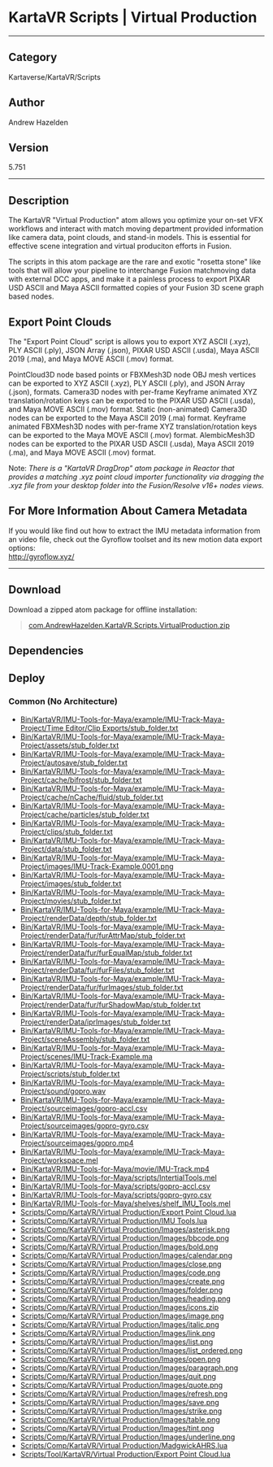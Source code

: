 # KartaVR Scripts | Virtual Production
___

## Category
Kartaverse/KartaVR/Scripts

## Author
Andrew Hazelden

## Version
5.751

___

## Description
<p>The KartaVR &quot;Virtual Production&quot; atom allows you optimize your on-set VFX workflows and interact with match moving department provided information like camera data, point clouds, and stand-in models. This is essential for effective scene integration and virtual produciton efforts in Fusion.

<p>The scripts in this atom package are the rare and exotic &quot;rosetta stone&quot; like tools that will allow your pipeline to interchange Fusion matchmoving data with external DCC apps, and make it a painless process to export PIXAR USD ASCII and Maya ASCII formatted copies of your Fusion 3D scene graph based nodes.</p>

<h2>Export Point Clouds</h2>

<p>The &quot;Export Point Cloud&quot; script is allows you to export XYZ ASCII (.xyz), PLY ASCII (.ply), JSON Array (.json), PIXAR USD ASCII (.usda), Maya ASCII 2019 (.ma), and Maya MOVE ASCII (.mov) format.</p>

<p>PointCloud3D node based points or FBXMesh3D node OBJ mesh vertices can be exported to XYZ ASCII (.xyz), PLY ASCII (.ply), and JSON Array (.json), formats. Camera3D nodes with per-frame Keyframe animated XYZ translation/rotation keys can be exported to the PIXAR USD ASCII (.usda), and Maya MOVE ASCII (.mov) format. Static (non-animated) Camera3D nodes can be exported to the Maya ASCII 2019 (.ma) format. Keyframe animated FBXMesh3D nodes with per-frame XYZ translation/rotation keys can be exported to the Maya MOVE ASCII (.mov) format. AlembicMesh3D nodes can be exported to the PIXAR USD ASCII (.usda), Maya ASCII 2019 (.ma), and Maya MOVE ASCII (.mov) format.</p>

<p>Note: <i>There is a &quot;KartaVR DragDrop&quot; atom package in Reactor that provides a matching .xyz point cloud importer functionality via dragging the .xyz file from your desktop folder into the Fusion/Resolve v16+ nodes views.</i></p>

<h2>For More Information About Camera Metadata</h2>

<p>If you would like find out how to extract the IMU metadata information from an video file, check out the Gyroflow toolset and its new motion data export options:<br>
<a href="http://gyroflow.xyz/">http://gyroflow.xyz/</a></p>


___

## Download

Download a zipped atom package for offline installation:
> [com.AndrewHazelden.KartaVR.Scripts.VirtualProduction.zip](https://gitlab.com/WeSuckLess/Reactor/-/archive/master/Reactor-master.zip?path=Atoms/com.AndrewHazelden.KartaVR.Scripts.VirtualProduction)  

## Dependencies

## Deploy

### Common (No Architecture)

<ul>
<li><a href="https://gitlab.com/WeSuckLess/Reactor/-/blob/master/Atoms/com.AndrewHazelden.KartaVR.Scripts.VirtualProduction/Bin/KartaVR/IMU-Tools-for-Maya/example/IMU-Track-Maya-Project/Time Editor/Clip Exports/stub_folder.txt?ref_type=heads">Bin/KartaVR/IMU-Tools-for-Maya/example/IMU-Track-Maya-Project/Time Editor/Clip Exports/stub_folder.txt</a></li>
<li><a href="https://gitlab.com/WeSuckLess/Reactor/-/blob/master/Atoms/com.AndrewHazelden.KartaVR.Scripts.VirtualProduction/Bin/KartaVR/IMU-Tools-for-Maya/example/IMU-Track-Maya-Project/assets/stub_folder.txt?ref_type=heads">Bin/KartaVR/IMU-Tools-for-Maya/example/IMU-Track-Maya-Project/assets/stub_folder.txt</a></li>
<li><a href="https://gitlab.com/WeSuckLess/Reactor/-/blob/master/Atoms/com.AndrewHazelden.KartaVR.Scripts.VirtualProduction/Bin/KartaVR/IMU-Tools-for-Maya/example/IMU-Track-Maya-Project/autosave/stub_folder.txt?ref_type=heads">Bin/KartaVR/IMU-Tools-for-Maya/example/IMU-Track-Maya-Project/autosave/stub_folder.txt</a></li>
<li><a href="https://gitlab.com/WeSuckLess/Reactor/-/blob/master/Atoms/com.AndrewHazelden.KartaVR.Scripts.VirtualProduction/Bin/KartaVR/IMU-Tools-for-Maya/example/IMU-Track-Maya-Project/cache/bifrost/stub_folder.txt?ref_type=heads">Bin/KartaVR/IMU-Tools-for-Maya/example/IMU-Track-Maya-Project/cache/bifrost/stub_folder.txt</a></li>
<li><a href="https://gitlab.com/WeSuckLess/Reactor/-/blob/master/Atoms/com.AndrewHazelden.KartaVR.Scripts.VirtualProduction/Bin/KartaVR/IMU-Tools-for-Maya/example/IMU-Track-Maya-Project/cache/nCache/fluid/stub_folder.txt?ref_type=heads">Bin/KartaVR/IMU-Tools-for-Maya/example/IMU-Track-Maya-Project/cache/nCache/fluid/stub_folder.txt</a></li>
<li><a href="https://gitlab.com/WeSuckLess/Reactor/-/blob/master/Atoms/com.AndrewHazelden.KartaVR.Scripts.VirtualProduction/Bin/KartaVR/IMU-Tools-for-Maya/example/IMU-Track-Maya-Project/cache/particles/stub_folder.txt?ref_type=heads">Bin/KartaVR/IMU-Tools-for-Maya/example/IMU-Track-Maya-Project/cache/particles/stub_folder.txt</a></li>
<li><a href="https://gitlab.com/WeSuckLess/Reactor/-/blob/master/Atoms/com.AndrewHazelden.KartaVR.Scripts.VirtualProduction/Bin/KartaVR/IMU-Tools-for-Maya/example/IMU-Track-Maya-Project/clips/stub_folder.txt?ref_type=heads">Bin/KartaVR/IMU-Tools-for-Maya/example/IMU-Track-Maya-Project/clips/stub_folder.txt</a></li>
<li><a href="https://gitlab.com/WeSuckLess/Reactor/-/blob/master/Atoms/com.AndrewHazelden.KartaVR.Scripts.VirtualProduction/Bin/KartaVR/IMU-Tools-for-Maya/example/IMU-Track-Maya-Project/data/stub_folder.txt?ref_type=heads">Bin/KartaVR/IMU-Tools-for-Maya/example/IMU-Track-Maya-Project/data/stub_folder.txt</a></li>
<li><a href="https://gitlab.com/WeSuckLess/Reactor/-/blob/master/Atoms/com.AndrewHazelden.KartaVR.Scripts.VirtualProduction/Bin/KartaVR/IMU-Tools-for-Maya/example/IMU-Track-Maya-Project/images/IMU-Track-Example.0001.png?ref_type=heads">Bin/KartaVR/IMU-Tools-for-Maya/example/IMU-Track-Maya-Project/images/IMU-Track-Example.0001.png</a></li>
<li><a href="https://gitlab.com/WeSuckLess/Reactor/-/blob/master/Atoms/com.AndrewHazelden.KartaVR.Scripts.VirtualProduction/Bin/KartaVR/IMU-Tools-for-Maya/example/IMU-Track-Maya-Project/images/stub_folder.txt?ref_type=heads">Bin/KartaVR/IMU-Tools-for-Maya/example/IMU-Track-Maya-Project/images/stub_folder.txt</a></li>
<li><a href="https://gitlab.com/WeSuckLess/Reactor/-/blob/master/Atoms/com.AndrewHazelden.KartaVR.Scripts.VirtualProduction/Bin/KartaVR/IMU-Tools-for-Maya/example/IMU-Track-Maya-Project/movies/stub_folder.txt?ref_type=heads">Bin/KartaVR/IMU-Tools-for-Maya/example/IMU-Track-Maya-Project/movies/stub_folder.txt</a></li>
<li><a href="https://gitlab.com/WeSuckLess/Reactor/-/blob/master/Atoms/com.AndrewHazelden.KartaVR.Scripts.VirtualProduction/Bin/KartaVR/IMU-Tools-for-Maya/example/IMU-Track-Maya-Project/renderData/depth/stub_folder.txt?ref_type=heads">Bin/KartaVR/IMU-Tools-for-Maya/example/IMU-Track-Maya-Project/renderData/depth/stub_folder.txt</a></li>
<li><a href="https://gitlab.com/WeSuckLess/Reactor/-/blob/master/Atoms/com.AndrewHazelden.KartaVR.Scripts.VirtualProduction/Bin/KartaVR/IMU-Tools-for-Maya/example/IMU-Track-Maya-Project/renderData/fur/furAttrMap/stub_folder.txt?ref_type=heads">Bin/KartaVR/IMU-Tools-for-Maya/example/IMU-Track-Maya-Project/renderData/fur/furAttrMap/stub_folder.txt</a></li>
<li><a href="https://gitlab.com/WeSuckLess/Reactor/-/blob/master/Atoms/com.AndrewHazelden.KartaVR.Scripts.VirtualProduction/Bin/KartaVR/IMU-Tools-for-Maya/example/IMU-Track-Maya-Project/renderData/fur/furEqualMap/stub_folder.txt?ref_type=heads">Bin/KartaVR/IMU-Tools-for-Maya/example/IMU-Track-Maya-Project/renderData/fur/furEqualMap/stub_folder.txt</a></li>
<li><a href="https://gitlab.com/WeSuckLess/Reactor/-/blob/master/Atoms/com.AndrewHazelden.KartaVR.Scripts.VirtualProduction/Bin/KartaVR/IMU-Tools-for-Maya/example/IMU-Track-Maya-Project/renderData/fur/furFiles/stub_folder.txt?ref_type=heads">Bin/KartaVR/IMU-Tools-for-Maya/example/IMU-Track-Maya-Project/renderData/fur/furFiles/stub_folder.txt</a></li>
<li><a href="https://gitlab.com/WeSuckLess/Reactor/-/blob/master/Atoms/com.AndrewHazelden.KartaVR.Scripts.VirtualProduction/Bin/KartaVR/IMU-Tools-for-Maya/example/IMU-Track-Maya-Project/renderData/fur/furImages/stub_folder.txt?ref_type=heads">Bin/KartaVR/IMU-Tools-for-Maya/example/IMU-Track-Maya-Project/renderData/fur/furImages/stub_folder.txt</a></li>
<li><a href="https://gitlab.com/WeSuckLess/Reactor/-/blob/master/Atoms/com.AndrewHazelden.KartaVR.Scripts.VirtualProduction/Bin/KartaVR/IMU-Tools-for-Maya/example/IMU-Track-Maya-Project/renderData/fur/furShadowMap/stub_folder.txt?ref_type=heads">Bin/KartaVR/IMU-Tools-for-Maya/example/IMU-Track-Maya-Project/renderData/fur/furShadowMap/stub_folder.txt</a></li>
<li><a href="https://gitlab.com/WeSuckLess/Reactor/-/blob/master/Atoms/com.AndrewHazelden.KartaVR.Scripts.VirtualProduction/Bin/KartaVR/IMU-Tools-for-Maya/example/IMU-Track-Maya-Project/renderData/iprImages/stub_folder.txt?ref_type=heads">Bin/KartaVR/IMU-Tools-for-Maya/example/IMU-Track-Maya-Project/renderData/iprImages/stub_folder.txt</a></li>
<li><a href="https://gitlab.com/WeSuckLess/Reactor/-/blob/master/Atoms/com.AndrewHazelden.KartaVR.Scripts.VirtualProduction/Bin/KartaVR/IMU-Tools-for-Maya/example/IMU-Track-Maya-Project/sceneAssembly/stub_folder.txt?ref_type=heads">Bin/KartaVR/IMU-Tools-for-Maya/example/IMU-Track-Maya-Project/sceneAssembly/stub_folder.txt</a></li>
<li><a href="https://gitlab.com/WeSuckLess/Reactor/-/blob/master/Atoms/com.AndrewHazelden.KartaVR.Scripts.VirtualProduction/Bin/KartaVR/IMU-Tools-for-Maya/example/IMU-Track-Maya-Project/scenes/IMU-Track-Example.ma?ref_type=heads">Bin/KartaVR/IMU-Tools-for-Maya/example/IMU-Track-Maya-Project/scenes/IMU-Track-Example.ma</a></li>
<li><a href="https://gitlab.com/WeSuckLess/Reactor/-/blob/master/Atoms/com.AndrewHazelden.KartaVR.Scripts.VirtualProduction/Bin/KartaVR/IMU-Tools-for-Maya/example/IMU-Track-Maya-Project/scripts/stub_folder.txt?ref_type=heads">Bin/KartaVR/IMU-Tools-for-Maya/example/IMU-Track-Maya-Project/scripts/stub_folder.txt</a></li>
<li><a href="https://gitlab.com/WeSuckLess/Reactor/-/blob/master/Atoms/com.AndrewHazelden.KartaVR.Scripts.VirtualProduction/Bin/KartaVR/IMU-Tools-for-Maya/example/IMU-Track-Maya-Project/sound/gopro.wav?ref_type=heads">Bin/KartaVR/IMU-Tools-for-Maya/example/IMU-Track-Maya-Project/sound/gopro.wav</a></li>
<li><a href="https://gitlab.com/WeSuckLess/Reactor/-/blob/master/Atoms/com.AndrewHazelden.KartaVR.Scripts.VirtualProduction/Bin/KartaVR/IMU-Tools-for-Maya/example/IMU-Track-Maya-Project/sourceimages/gopro-accl.csv?ref_type=heads">Bin/KartaVR/IMU-Tools-for-Maya/example/IMU-Track-Maya-Project/sourceimages/gopro-accl.csv</a></li>
<li><a href="https://gitlab.com/WeSuckLess/Reactor/-/blob/master/Atoms/com.AndrewHazelden.KartaVR.Scripts.VirtualProduction/Bin/KartaVR/IMU-Tools-for-Maya/example/IMU-Track-Maya-Project/sourceimages/gopro-gyro.csv?ref_type=heads">Bin/KartaVR/IMU-Tools-for-Maya/example/IMU-Track-Maya-Project/sourceimages/gopro-gyro.csv</a></li>
<li><a href="https://gitlab.com/WeSuckLess/Reactor/-/blob/master/Atoms/com.AndrewHazelden.KartaVR.Scripts.VirtualProduction/Bin/KartaVR/IMU-Tools-for-Maya/example/IMU-Track-Maya-Project/sourceimages/gopro.mp4?ref_type=heads">Bin/KartaVR/IMU-Tools-for-Maya/example/IMU-Track-Maya-Project/sourceimages/gopro.mp4</a></li>
<li><a href="https://gitlab.com/WeSuckLess/Reactor/-/blob/master/Atoms/com.AndrewHazelden.KartaVR.Scripts.VirtualProduction/Bin/KartaVR/IMU-Tools-for-Maya/example/IMU-Track-Maya-Project/workspace.mel?ref_type=heads">Bin/KartaVR/IMU-Tools-for-Maya/example/IMU-Track-Maya-Project/workspace.mel</a></li>
<li><a href="https://gitlab.com/WeSuckLess/Reactor/-/blob/master/Atoms/com.AndrewHazelden.KartaVR.Scripts.VirtualProduction/Bin/KartaVR/IMU-Tools-for-Maya/movie/IMU-Track.mp4?ref_type=heads">Bin/KartaVR/IMU-Tools-for-Maya/movie/IMU-Track.mp4</a></li>
<li><a href="https://gitlab.com/WeSuckLess/Reactor/-/blob/master/Atoms/com.AndrewHazelden.KartaVR.Scripts.VirtualProduction/Bin/KartaVR/IMU-Tools-for-Maya/scripts/IntertialTools.mel?ref_type=heads">Bin/KartaVR/IMU-Tools-for-Maya/scripts/IntertialTools.mel</a></li>
<li><a href="https://gitlab.com/WeSuckLess/Reactor/-/blob/master/Atoms/com.AndrewHazelden.KartaVR.Scripts.VirtualProduction/Bin/KartaVR/IMU-Tools-for-Maya/scripts/gopro-accl.csv?ref_type=heads">Bin/KartaVR/IMU-Tools-for-Maya/scripts/gopro-accl.csv</a></li>
<li><a href="https://gitlab.com/WeSuckLess/Reactor/-/blob/master/Atoms/com.AndrewHazelden.KartaVR.Scripts.VirtualProduction/Bin/KartaVR/IMU-Tools-for-Maya/scripts/gopro-gyro.csv?ref_type=heads">Bin/KartaVR/IMU-Tools-for-Maya/scripts/gopro-gyro.csv</a></li>
<li><a href="https://gitlab.com/WeSuckLess/Reactor/-/blob/master/Atoms/com.AndrewHazelden.KartaVR.Scripts.VirtualProduction/Bin/KartaVR/IMU-Tools-for-Maya/shelves/shelf_IMU_Tools.mel?ref_type=heads">Bin/KartaVR/IMU-Tools-for-Maya/shelves/shelf_IMU_Tools.mel</a></li>
<li><a href="https://gitlab.com/WeSuckLess/Reactor/-/blob/master/Atoms/com.AndrewHazelden.KartaVR.Scripts.VirtualProduction/Scripts/Comp/KartaVR/Virtual Production/Export Point Cloud.lua?ref_type=heads">Scripts/Comp/KartaVR/Virtual Production/Export Point Cloud.lua</a></li>
<li><a href="https://gitlab.com/WeSuckLess/Reactor/-/blob/master/Atoms/com.AndrewHazelden.KartaVR.Scripts.VirtualProduction/Scripts/Comp/KartaVR/Virtual Production/IMU Tools.lua?ref_type=heads">Scripts/Comp/KartaVR/Virtual Production/IMU Tools.lua</a></li>
<li><a href="https://gitlab.com/WeSuckLess/Reactor/-/blob/master/Atoms/com.AndrewHazelden.KartaVR.Scripts.VirtualProduction/Scripts/Comp/KartaVR/Virtual Production/Images/asterisk.png?ref_type=heads">Scripts/Comp/KartaVR/Virtual Production/Images/asterisk.png</a></li>
<li><a href="https://gitlab.com/WeSuckLess/Reactor/-/blob/master/Atoms/com.AndrewHazelden.KartaVR.Scripts.VirtualProduction/Scripts/Comp/KartaVR/Virtual Production/Images/bbcode.png?ref_type=heads">Scripts/Comp/KartaVR/Virtual Production/Images/bbcode.png</a></li>
<li><a href="https://gitlab.com/WeSuckLess/Reactor/-/blob/master/Atoms/com.AndrewHazelden.KartaVR.Scripts.VirtualProduction/Scripts/Comp/KartaVR/Virtual Production/Images/bold.png?ref_type=heads">Scripts/Comp/KartaVR/Virtual Production/Images/bold.png</a></li>
<li><a href="https://gitlab.com/WeSuckLess/Reactor/-/blob/master/Atoms/com.AndrewHazelden.KartaVR.Scripts.VirtualProduction/Scripts/Comp/KartaVR/Virtual Production/Images/calendar.png?ref_type=heads">Scripts/Comp/KartaVR/Virtual Production/Images/calendar.png</a></li>
<li><a href="https://gitlab.com/WeSuckLess/Reactor/-/blob/master/Atoms/com.AndrewHazelden.KartaVR.Scripts.VirtualProduction/Scripts/Comp/KartaVR/Virtual Production/Images/close.png?ref_type=heads">Scripts/Comp/KartaVR/Virtual Production/Images/close.png</a></li>
<li><a href="https://gitlab.com/WeSuckLess/Reactor/-/blob/master/Atoms/com.AndrewHazelden.KartaVR.Scripts.VirtualProduction/Scripts/Comp/KartaVR/Virtual Production/Images/code.png?ref_type=heads">Scripts/Comp/KartaVR/Virtual Production/Images/code.png</a></li>
<li><a href="https://gitlab.com/WeSuckLess/Reactor/-/blob/master/Atoms/com.AndrewHazelden.KartaVR.Scripts.VirtualProduction/Scripts/Comp/KartaVR/Virtual Production/Images/create.png?ref_type=heads">Scripts/Comp/KartaVR/Virtual Production/Images/create.png</a></li>
<li><a href="https://gitlab.com/WeSuckLess/Reactor/-/blob/master/Atoms/com.AndrewHazelden.KartaVR.Scripts.VirtualProduction/Scripts/Comp/KartaVR/Virtual Production/Images/folder.png?ref_type=heads">Scripts/Comp/KartaVR/Virtual Production/Images/folder.png</a></li>
<li><a href="https://gitlab.com/WeSuckLess/Reactor/-/blob/master/Atoms/com.AndrewHazelden.KartaVR.Scripts.VirtualProduction/Scripts/Comp/KartaVR/Virtual Production/Images/heading.png?ref_type=heads">Scripts/Comp/KartaVR/Virtual Production/Images/heading.png</a></li>
<li><a href="https://gitlab.com/WeSuckLess/Reactor/-/blob/master/Atoms/com.AndrewHazelden.KartaVR.Scripts.VirtualProduction/Scripts/Comp/KartaVR/Virtual Production/Images/icons.zip?ref_type=heads">Scripts/Comp/KartaVR/Virtual Production/Images/icons.zip</a></li>
<li><a href="https://gitlab.com/WeSuckLess/Reactor/-/blob/master/Atoms/com.AndrewHazelden.KartaVR.Scripts.VirtualProduction/Scripts/Comp/KartaVR/Virtual Production/Images/image.png?ref_type=heads">Scripts/Comp/KartaVR/Virtual Production/Images/image.png</a></li>
<li><a href="https://gitlab.com/WeSuckLess/Reactor/-/blob/master/Atoms/com.AndrewHazelden.KartaVR.Scripts.VirtualProduction/Scripts/Comp/KartaVR/Virtual Production/Images/italic.png?ref_type=heads">Scripts/Comp/KartaVR/Virtual Production/Images/italic.png</a></li>
<li><a href="https://gitlab.com/WeSuckLess/Reactor/-/blob/master/Atoms/com.AndrewHazelden.KartaVR.Scripts.VirtualProduction/Scripts/Comp/KartaVR/Virtual Production/Images/link.png?ref_type=heads">Scripts/Comp/KartaVR/Virtual Production/Images/link.png</a></li>
<li><a href="https://gitlab.com/WeSuckLess/Reactor/-/blob/master/Atoms/com.AndrewHazelden.KartaVR.Scripts.VirtualProduction/Scripts/Comp/KartaVR/Virtual Production/Images/list.png?ref_type=heads">Scripts/Comp/KartaVR/Virtual Production/Images/list.png</a></li>
<li><a href="https://gitlab.com/WeSuckLess/Reactor/-/blob/master/Atoms/com.AndrewHazelden.KartaVR.Scripts.VirtualProduction/Scripts/Comp/KartaVR/Virtual Production/Images/list_ordered.png?ref_type=heads">Scripts/Comp/KartaVR/Virtual Production/Images/list_ordered.png</a></li>
<li><a href="https://gitlab.com/WeSuckLess/Reactor/-/blob/master/Atoms/com.AndrewHazelden.KartaVR.Scripts.VirtualProduction/Scripts/Comp/KartaVR/Virtual Production/Images/open.png?ref_type=heads">Scripts/Comp/KartaVR/Virtual Production/Images/open.png</a></li>
<li><a href="https://gitlab.com/WeSuckLess/Reactor/-/blob/master/Atoms/com.AndrewHazelden.KartaVR.Scripts.VirtualProduction/Scripts/Comp/KartaVR/Virtual Production/Images/paragraph.png?ref_type=heads">Scripts/Comp/KartaVR/Virtual Production/Images/paragraph.png</a></li>
<li><a href="https://gitlab.com/WeSuckLess/Reactor/-/blob/master/Atoms/com.AndrewHazelden.KartaVR.Scripts.VirtualProduction/Scripts/Comp/KartaVR/Virtual Production/Images/quit.png?ref_type=heads">Scripts/Comp/KartaVR/Virtual Production/Images/quit.png</a></li>
<li><a href="https://gitlab.com/WeSuckLess/Reactor/-/blob/master/Atoms/com.AndrewHazelden.KartaVR.Scripts.VirtualProduction/Scripts/Comp/KartaVR/Virtual Production/Images/quote.png?ref_type=heads">Scripts/Comp/KartaVR/Virtual Production/Images/quote.png</a></li>
<li><a href="https://gitlab.com/WeSuckLess/Reactor/-/blob/master/Atoms/com.AndrewHazelden.KartaVR.Scripts.VirtualProduction/Scripts/Comp/KartaVR/Virtual Production/Images/refresh.png?ref_type=heads">Scripts/Comp/KartaVR/Virtual Production/Images/refresh.png</a></li>
<li><a href="https://gitlab.com/WeSuckLess/Reactor/-/blob/master/Atoms/com.AndrewHazelden.KartaVR.Scripts.VirtualProduction/Scripts/Comp/KartaVR/Virtual Production/Images/save.png?ref_type=heads">Scripts/Comp/KartaVR/Virtual Production/Images/save.png</a></li>
<li><a href="https://gitlab.com/WeSuckLess/Reactor/-/blob/master/Atoms/com.AndrewHazelden.KartaVR.Scripts.VirtualProduction/Scripts/Comp/KartaVR/Virtual Production/Images/strike.png?ref_type=heads">Scripts/Comp/KartaVR/Virtual Production/Images/strike.png</a></li>
<li><a href="https://gitlab.com/WeSuckLess/Reactor/-/blob/master/Atoms/com.AndrewHazelden.KartaVR.Scripts.VirtualProduction/Scripts/Comp/KartaVR/Virtual Production/Images/table.png?ref_type=heads">Scripts/Comp/KartaVR/Virtual Production/Images/table.png</a></li>
<li><a href="https://gitlab.com/WeSuckLess/Reactor/-/blob/master/Atoms/com.AndrewHazelden.KartaVR.Scripts.VirtualProduction/Scripts/Comp/KartaVR/Virtual Production/Images/tint.png?ref_type=heads">Scripts/Comp/KartaVR/Virtual Production/Images/tint.png</a></li>
<li><a href="https://gitlab.com/WeSuckLess/Reactor/-/blob/master/Atoms/com.AndrewHazelden.KartaVR.Scripts.VirtualProduction/Scripts/Comp/KartaVR/Virtual Production/Images/underline.png?ref_type=heads">Scripts/Comp/KartaVR/Virtual Production/Images/underline.png</a></li>
<li><a href="https://gitlab.com/WeSuckLess/Reactor/-/blob/master/Atoms/com.AndrewHazelden.KartaVR.Scripts.VirtualProduction/Scripts/Comp/KartaVR/Virtual Production/MadgwickAHRS.lua?ref_type=heads">Scripts/Comp/KartaVR/Virtual Production/MadgwickAHRS.lua</a></li>
<li><a href="https://gitlab.com/WeSuckLess/Reactor/-/blob/master/Atoms/com.AndrewHazelden.KartaVR.Scripts.VirtualProduction/Scripts/Tool/KartaVR/Virtual Production/Export Point Cloud.lua?ref_type=heads">Scripts/Tool/KartaVR/Virtual Production/Export Point Cloud.lua</a></li>
</ul>

